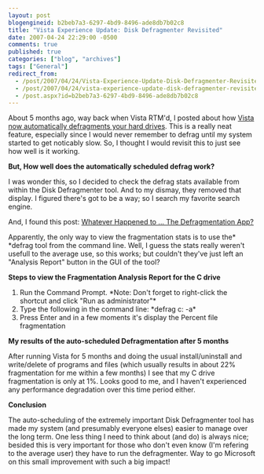 ```yaml
---
layout: post
blogengineid: b2beb7a3-6297-4bd9-8496-ade8db7b02c8
title: "Vista Experience Update: Disk Defragmenter Revisited"
date: 2007-04-24 22:29:00 -0500
comments: true
published: true
categories: ["blog", "archives"]
tags: ["General"]
redirect_from: 
  - /post/2007/04/24/Vista-Experience-Update-Disk-Defragmenter-Revisited
  - /post/2007/04/24/vista-experience-update-disk-defragmenter-revisited
  - /post.aspx?id=b2beb7a3-6297-4bd9-8496-ade8db7b02c8
---
```

<!-- more -->

About 5 months ago, way back when Vista RTM'd, I posted about how <a href="/Blog/Post.aspx?PostID=1338">Vista now automatically defragments your hard drives</a>. This is a really neat feature, especially since I would never remember to defrag until my system started to get noticably slow. So, I thought I would revisit this to just see how well is it working.

**But, How well does the automatically scheduled defrag work?**

I was wonder this, so I decided to check the defrag stats available from within the Disk Defragmenter tool. And to my dismay, they removed that display. I figured there's got to be a way; so I search my favorite search engine.

And, I found this post: <a href="http://www.thegline.com/windows/2007/03/whatever-happened-to-the-defra.html">Whatever Happened to ... The Defragmentation App?</a>

Apparently, the only way to view the fragmentation stats is to use the* *defrag tool from the command line. Well, I guess the stats really weren't usefull to the average use, so this works; but couldn't they've just left an "Analysis Report" button in the GUI of the tool?

**Steps to view the Fragmentation Analysis Report for the C drive**
<ol>
<li>Run the Command Prompt.
*Note: Don't forget to right-click the shortcut and click "Run as administrator"*</li>
<li>Type the following in the command line: *defrag c: -a*</li>
<li>Press Enter and in a few moments it's display the Percent file fragmentation</li>
</ol>

**My results of the auto-scheduled Defragmentation after 5 months**

After running Vista for 5 months and doing the usual install/uninstall and write/delete of programs and files (which usually results in about 22% fragmentation for me within a few months) I see that my C drive fragmentation is only at 1%. Looks good to me, and I haven't experienced any performance degradation over this time period either.

**Conclusion**

The auto-scheduling of the extremely important Disk Defragmenter tool has made my system (and presumably everyone elses) easier to manage over the long term. One less thing I need to think about (and do) is always nice; besided this is very important for those who don't even know (I'm refering to the average user) they have to run the defragmenter. Way to go Microsoft on this small improvement with such a big impact!
